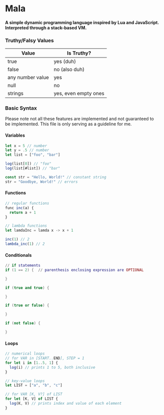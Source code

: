 # Mala
#### A simple dynamic programming language inspired by Lua and JavaScript. Interpreted through a stack-based VM.

### Truthy/Falsy Values

| Value            | Is Truthy?           |
|------------------|----------------------|
| true             | yes (duh)            |
| false            | no (also duh)        |
| any number value | yes                  |
| null             | no                   |
| strings          | yes, even empty ones |

### Basic Syntax
Please note not all these features are implemented and not guaranteed to be implemented. This file is only serving as a guideline for me.

#### Variables
```js
let x = 5 // number
let y = .5 // number
let list = ["foo", "bar"]

log(list[0]) // "foo"
log(list[#list]) // "bar"

const str = "Hello, World!" // constant string
str = "Goodbye, World!" // errors
```

#### Functions
```js
// regular functions
func inc(a) {
  return a + 1
}

// lambda functions
let lamdaInc = lamda x -> x + 1

inc(1) // 2
lambda_inc(1) // 2
```

#### Conditionals
```lua
// if statements
if (1 == 2) {  // parenthesis enclosing expression are OPTIONAL

}

if (true and true) {

}

if (true or false) {

}

if (not false) {

}

```

#### Loops
```js
// numerical loops
// for VAR in [START..END], STEP = 1
for let i in [1..5, 1] {
  log(i) // prints 1 to 5, both inclusive
}

// key-value loops
let LIST = ["a", "b", "c"]

// for VAR [K, V?] of LIST
for let [K, V] of LIST {
  log(K, V) // prints index and value of each element
}
```
